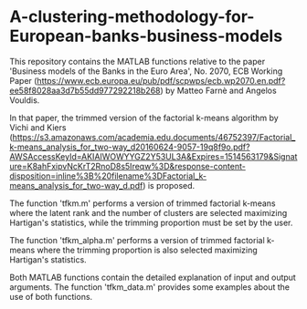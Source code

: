 # A-clustering-methodology-for-European-banks-business-models
This repository contains the MATLAB functions relative to the paper 'Business models of the Banks in the Euro Area', No. 2070, ECB Working Paper (https://www.ecb.europa.eu/pub/pdf/scpwps/ecb.wp2070.en.pdf?ee58f8028aa3d7b55dd977292218b268) by Matteo Farnè and Angelos Vouldis. 

In that paper, the trimmed version of the factorial k-means algorithm by Vichi and Kiers (https://s3.amazonaws.com/academia.edu.documents/46752397/Factorial_k-means_analysis_for_two-way_d20160624-9057-19q8f9o.pdf?AWSAccessKeyId=AKIAIWOWYYGZ2Y53UL3A&Expires=1514563179&Signature=K8ahFxipvNcKrT2RnoD8s5Ireqw%3D&response-content-disposition=inline%3B%20filename%3DFactorial_k-means_analysis_for_two-way_d.pdf) is proposed.

The function 'tfkm.m' performs a version of trimmed factorial k-means where the latent rank and the number of clusters are selected maximizing Hartigan's statistics, while the trimming proportion must be set by the user.

The function 'tfkm_alpha.m' performs a version of trimmed factorial k-means where the trimming proportion is also selected maximizing Hartigan's statistics. 

Both MATLAB functions contain the detailed explanation of input and output arguments.
The function 'tfkm_data.m' provides some examples about the use of both functions.
